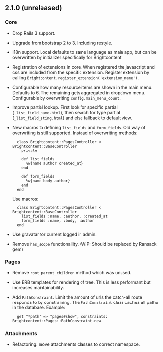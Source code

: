## 2.1.0 (unreleased)

### Core

* Drop Rails 3 support.

* Upgrade from bootstrap 2 to 3. Including restyle.

* I18n support. Local defaults to same language as main app, but can be overwritten by initializer specifically for Brightcontent.

* Registration of extensions in core. When registered the javascript and css are included from the specific extension. Register extension by calling `Brightcontent.register_extension('extension_name')`.

* Configurable how many resource items are shown in the main menu. Defaults to 6. The remaining gets aggregated in dropdown menu. Configurable by overwriting `config.main_menu_count`.

* Improve partial lookup. First look for specific partial (`_list_field_name.html`), then search for type partial (`_list_field_sting.html`) and else fallback to default view.

* New macros to defining `list_fields` and `form_fields`. Old way of overwriting is still supported. Instead of overwriting methods:

        class Brightcontent::PagesController < Brightcontent::BaseController
          private

          def list_fields
            %w{name author created_at}
          end

          def form_fields
            %w{name body author}
          end
        end

    Use macros:

        class Brightcontent::PagesController < Brightcontent::BaseController
          list_fields :name, :author, :created_at
          form_fields :name, :body, :author
        end

* Use gravatar for current logged in admin.

* Remove `has_scope` functionallity. (WIP: Should be replaced by Ransack gem)


### Pages

* Remove `root_parent_children` method which was unused.

* Use ERB templates for rendering of tree. This is less performant but increases maintainability.

* Add `PathConstraint`. Limit the amount of urls the catch-all route responds to by constraining. The `PathConstraint` class caches all paths in the database. Example:

        get "*path" => "pages#show", constraints: Brightcontent::Pages::PathConstraint.new

### Attachments

* Refactoring: move attachments classes to correct namespace.
